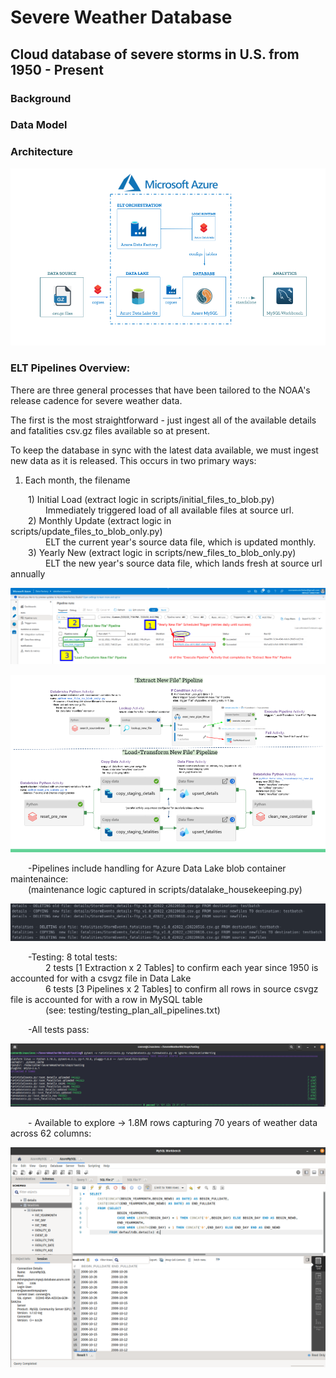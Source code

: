 # Severe Weather Database

## Cloud database of severe storms in U.S. from 1950 - Present

### Background

### Data Model

### Architecture

![alt text](https://github.com/conner-mcnicholas/SevereWeatherDB/blob/main/Final/imgs/architecture_diagram.png?raw=true)<br>

### ELT Pipelines Overview:

There are three general processes that have been tailored to the NOAA's release cadence for severe weather data.

The first is the most straightforward - just ingest all of the available details and fatalities csv.gz files available so at present.

To keep the database in sync with the latest data available, we must ingest new data as it is released.  This occurs in two primary ways:

1) Each month, the filename

&emsp;&emsp;1) Initial Load (extract logic in scripts/initial_files_to_blob.py)<br>
&emsp;&emsp;&emsp;&emsp;Immediately triggered load of all available files at source url.<br>
&emsp;&emsp;2) Monthly Update (extract logic in scripts/update_files_to_blob_only.py)<br>
&emsp;&emsp;&emsp;&emsp;ELT the current year's source data file, which is updated monthly.<br>
&emsp;&emsp;3) Yearly New (extract logic in scripts/new_files_to_blob_only.py)<br>
&emsp;&emsp;&emsp;&emsp;ELT the new year's source data file, which lands fresh at source url annually<br>

![alt text](https://github.com/conner-mcnicholas/SevereWeatherDB/blob/main/Final/imgs/annotated_pull_new_w_id.png?raw=true)<br>

![alt text](https://github.com/conner-mcnicholas/SevereWeatherDB/blob/main/Final/imgs/yearly_deepdive.png?raw=true)<br>

&emsp;&emsp;-Pipelines include handling for Azure Data Lake blob container maintenaince:<br>
&emsp;&emsp;(maintenance logic captured in scripts/datalake_housekeeping.py)<br>

![alt text](https://github.com/conner-mcnicholas/SevereWeatherDB/blob/main/Step9/imgs/clean_containers_output.png?raw=true)<br>

&emsp;&emsp;-Testing: 8 total tests:<br>
&emsp;&emsp;&emsp;&emsp;2 tests [1 Extraction x 2 Tables] to confirm each year since 1950 is accounted for with a csvgz file in Data Lake<br>
&emsp;&emsp;&emsp;&emsp;6 tests [3 Pipelines  x 2 Tables] to confirm all rows in source csvgz file is accounted for with a row in MySQL table<br>
&emsp;&emsp;&emsp;&emsp;(see: testing/testing_plan_all_pipelines.txt)<br>

&emsp;&emsp;-All tests pass:<br>

![alt text](https://github.com/conner-mcnicholas/SevereWeatherDB/blob/main/Step9/imgs/pipeline_test_success.png?raw=true)

&emsp;&emsp;- Available to explore -> 1.8M rows capturing 70 years of weather data across 62 columns:<br>

![alt text](https://github.com/conner-mcnicholas/SevereWeatherDB/blob/main/Step8/imgs/mysqlworkbench_detdate.png?raw=true)
